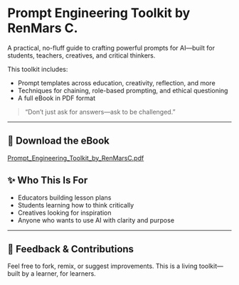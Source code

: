 # Prompt Engineering Toolkit by RenMars C.

A practical, no-fluff guide to crafting powerful prompts for AI—built for students, teachers, creatives, and critical thinkers.

This toolkit includes:
- Prompt templates across education, creativity, reflection, and more
- Techniques for chaining, role-based prompting, and ethical questioning
- A full eBook in PDF format

> “Don’t just ask for answers—ask to be challenged.”

---

## 📘 Download the eBook
[Prompt_Engineering_Toolkit_by_RenMarsC.pdf](./Prompt_Engineering_Toolkit_by_RenMarsC.pdf)

## ✨ Who This Is For
- Educators building lesson plans
- Students learning how to think critically
- Creatives looking for inspiration
- Anyone who wants to use AI with clarity and purpose

---

## 💬 Feedback & Contributions
Feel free to fork, remix, or suggest improvements. This is a living toolkit—built by a learner, for learners.
